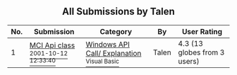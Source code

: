 ﻿<div align="center">

## All Submissions by Talen

</div>

No.  | Submission | Category | By   | User Rating
---- | ---------- | -------- | ---- | -----------
1 | [MCI Api class<br /><sup>2001-10-12 12:33:40</sup>](https://github.com/Planet-Source-Code/talen-mci-api-class__1-28014) | [Windows API Call/ Explanation<br /><sup>Visual Basic</sup>](../ByCategory/windows-api-call-explanation__1-39.md) | Talen | 4.3 (13 globes from 3 users)
